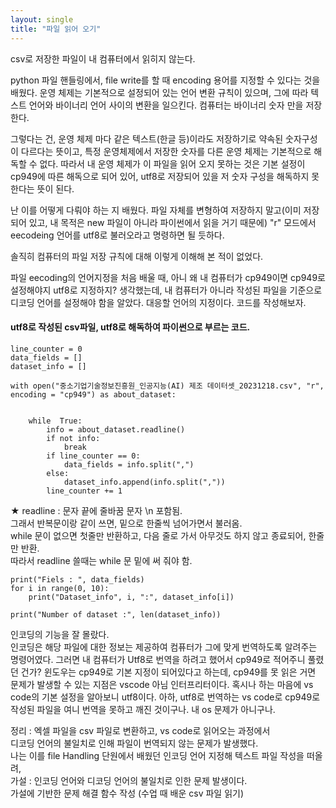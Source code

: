 ```yaml
---
layout: single
title: "파일 읽어 오기"
---
```



csv로 저장한 파일이 내 컴퓨터에서 읽히지 않는다.

python 파일 핸들링에서, file write를 할 때 encoding 용어를 지정할 수 있다는 것을 배웠다.
운영 체제는 기본적으로 설정되어 있는 언어 변환 규칙이 있으며, 그에 따라 텍스트 언어와 바이너리 언어 사이의 변환을 일으킨다.
컴퓨터는 바이너리 숫자 만을 저장한다. 

그렇다는 건, 운영 체제 마다 같은 텍스트(한글 등)이라도 저장하기로 약속된 숫자구성이 다르다는 뜻이고,
특정 운영체제에서 저장한 숫자를 다른 운영 체제는 기본적으로 해독할 수 없다.
따라서 내 운영 체제가 이 파일을 읽어 오지 못하는 것은 기본 설정이 cp949에 따른 해독으로 되어 있어, 
utf8로 저장되어 있을 저 숫자 구성을 해독하지 못한다는 뜻이 된다.

난 이를 어떻게 다뤄야 하는 지 배웠다. 
파일 자체를 변형하여 저장하지 말고(이미 저장되어 있고, 내 목적은 new 파일이 아니라 파이썬에서 읽을 거기 때문에)
"r" 모드에서 eecodeing 언어를 utf8로 불러오라고 명령하면 될 듯하다.


솔직히 컴퓨터의 파일 저장 규칙에 대해 이렇게 이해해 본 적이 없었다.

파일 eecoding의 언어지정을 처음 배울 때, 아니 왜 내 컴퓨터가 cp949이면 cp949로 설정해야지
utf8로 지정하지? 생각했는데, 내 컴퓨터가 아니라 작성된 파일을 기준으로 디코딩 언어를 설정해야 함을 알았다.
대응할 언어의 지정이다. 코드를 작성해보자.

#### utf8로 작성된 csv파일, utf8로 해독하여 파이썬으로 부르는 코드.
```
line_counter = 0
data_fields = []
dataset_info = []

with open("중소기업기술정보진흥원_인공지능(AI) 제조 데이터셋_20231218.csv", "r", encoding = "cp949") as about_dataset:


    while  True:
        info = about_dataset.readline()
        if not info:
            break
        if line_counter == 0:
            data_fields = info.split(",")
        else:
            dataset_info.append(info.split(","))
        line_counter += 1
```
★ readline : 문자 끝에 줄바꿈 문자 \n 포함됨.    
그래서 반복문이랑 같이 쓰면, 밑으로 한줄씩 넘어가면서 불러옴.       
while 문이 없으면 첫줄만 반환하고, 다음 줄로 가서 아무것도 하지 않고 종료되어, 한줄만 반환.       
따라서 readline 쓸때는 while 문 밑에 써 줘야 함.          

```
print("Fiels : ", data_fields)
for i in range(0, 10):
    print("Dataset_info", i, ":", dataset_info[i])
    
print("Number of dataset :", len(dataset_info))    
```
인코딩의 기능을 잘 몰랐다.      
인코딩은 해당 파일에 대한 정보는 제공하여 컴퓨터가 그에 맞게 번역하도록 알려주는 명령어였다.
그러면 내 컴퓨터가 Utf8로 번역을 하려고 했어서 cp949로 적어주니 풀렸던 건가?
윈도우는 cp949로 기본 지정이 되어있다고 하는데, cp949를 못 읽은 거면
문제가 발생할 수 있는 지점은 vscode 아님 인터프리터이다.
혹시나 하는 마음에 vs code의 기본 설정을 알아보니 utf8이다.
아하, utf8로 번역하는 vs code로 cp949로 작성된 파일을 여니 번역을 못하고 깨진 것이구나. 내 os 문제가 아니구나. 

정리 : 엑셀 파일을 csv 파일로 변환하고, vs code로 읽어오는 과정에서      
디코딩 언어의 불일치로 인해 파일이 번역되지 않는 문제가 발생했다.     
나는 이를 file Handling 단원에서 배웠던 인코딩 언어 지정해 텍스트 파일 작성을 떠올려,      
가설 : 인코딩 언어와 디코딩 언어의 불일치로 인한 문제 발생이다.     
가설에 기반한 문제 해결 함수 작성 (수업 때 배운 csv 파일 읽기)      
